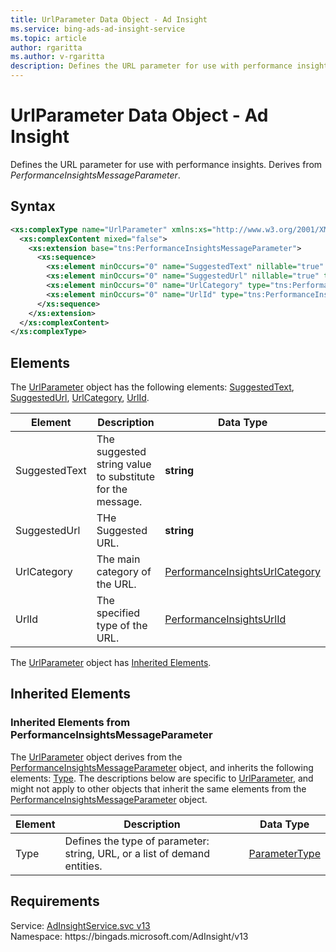 ```yaml
---
title: UrlParameter Data Object - Ad Insight
ms.service: bing-ads-ad-insight-service
ms.topic: article
author: rgaritta
ms.author: v-rgaritta
description: Defines the URL parameter for use with performance insights.
---
```

# UrlParameter Data Object - Ad Insight
Defines the URL parameter for use with performance insights. Derives from *PerformanceInsightsMessageParameter*.

## Syntax
```xml
<xs:complexType name="UrlParameter" xmlns:xs="http://www.w3.org/2001/XMLSchema">
  <xs:complexContent mixed="false">
    <xs:extension base="tns:PerformanceInsightsMessageParameter">
      <xs:sequence>
        <xs:element minOccurs="0" name="SuggestedText" nillable="true" type="xs:string" />
        <xs:element minOccurs="0" name="SuggestedUrl" nillable="true" type="xs:string" />
        <xs:element minOccurs="0" name="UrlCategory" type="tns:PerformanceInsightsUrlCategory" />
        <xs:element minOccurs="0" name="UrlId" type="tns:PerformanceInsightsUrlId" />
      </xs:sequence>
    </xs:extension>
  </xs:complexContent>
</xs:complexType>
```

## <a name="elements"></a>Elements

The [UrlParameter](urlparameter.md) object has the following elements: [SuggestedText](#suggestedtext), [SuggestedUrl](#suggestedurl), [UrlCategory](#urlcategory), [UrlId](#urlid).

|Element|Description|Data Type|
|-----------|---------------|-------------|
|<a name="suggestedtext"></a>SuggestedText|The suggested string value to substitute for the message.|**string**|
|<a name="suggestedurl"></a>SuggestedUrl|THe Suggested URL.|**string**|
|<a name="urlcategory"></a>UrlCategory|The main category of the URL.|[PerformanceInsightsUrlCategory](performanceinsightsurlcategory.md)|
|<a name="urlid"></a>UrlId|The specified type of the URL.|[PerformanceInsightsUrlId](performanceinsightsurlid.md)|

The [UrlParameter](urlparameter.md) object has [Inherited Elements](#inheritedelements).

## <a name="inheritedelements"></a>Inherited Elements

### <a name="inheritedelementsperformanceinsightsmessageparameter"></a>Inherited Elements from PerformanceInsightsMessageParameter
The [UrlParameter](urlparameter.md) object derives from the [PerformanceInsightsMessageParameter](performanceinsightsmessageparameter.md) object, and inherits the following elements: [Type](#type). The descriptions below are specific to [UrlParameter](urlparameter.md), and might not apply to other objects that inherit the same elements from the [PerformanceInsightsMessageParameter](performanceinsightsmessageparameter.md) object.  

|Element|Description|Data Type|
|-----------|---------------|-------------|
|<a name="type"></a>Type|Defines the type of parameter: string, URL, or a list of demand entities.|[ParameterType](parametertype.md)|

## Requirements
Service: [AdInsightService.svc v13](https://adinsight.api.bingads.microsoft.com/Api/Advertiser/AdInsight/v13/AdInsightService.svc)  
Namespace: https\://bingads.microsoft.com/AdInsight/v13  

